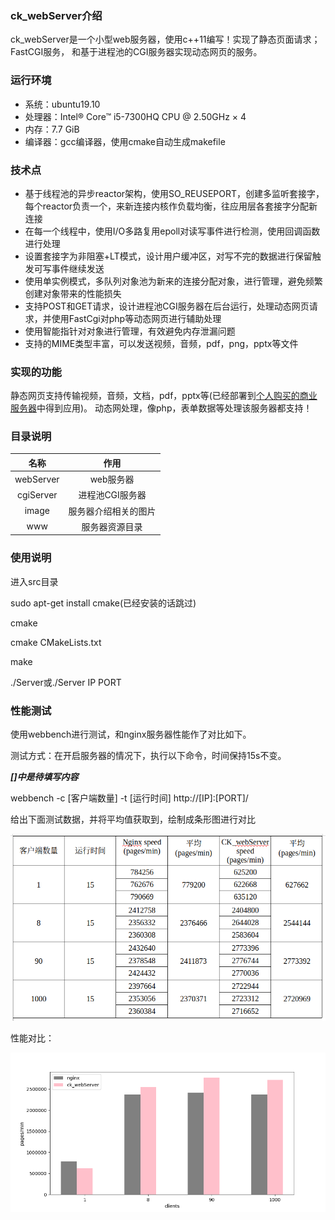 ### ck_webServer介绍

ck_webServer是一个小型web服务器，使用c++11编写！实现了静态页面请求；FastCGI服务，
和基于进程池的CGI服务器实现动态网页的服务。

### 运行环境

- 系统：ubuntu19.10
- 处理器：Intel® Core™ i5-7300HQ CPU @ 2.50GHz × 4
- 内存：7.7 GiB
- 编译器：gcc编译器，使用cmake自动生成makefile

### 技术点

- 基于线程池的异步reactor架构，使用SO_REUSEPORT，创建多监听套接字，每个reactor负责一个，来新连接内核作负载均衡，往应用层各套接字分配新连接
- 在每一个线程中，使用I/O多路复用epoll对读写事件进行检测，使用回调函数进行处理
- 设置套接字为非阻塞+LT模式，设计用户缓冲区，对写不完的数据进行保留触发可写事件继续发送
- 使用单实例模式，多队列对象池为新来的连接分配对象，进行管理，避免频繁创建对象带来的性能损失
- 支持POST和GET请求，设计进程池CGI服务器在后台运行，处理动态网页请求，并使用FastCgi对php等动态网页进行辅助处理
- 使用智能指针对对象进行管理，有效避免内存泄漏问题
- 支持的MIME类型丰富，可以发送视频，音频，pdf，png，pptx等文件

### 实现的功能

静态网页支持传输视频，音频，文档，pdf，pptx等(已经部署到[个人购买的商业服务器](http://47.94.238.90:3065/)中得到应用)。
动态网处理，像php，表单数据等处理该服务器都支持！

### 目录说明

|名称|作用|
|:---:|:---:|
|webServer|web服务器|
|cgiServer|进程池CGI服务器|
|image|服务器介绍相关的图片|
|www|服务器资源目录|

### 使用说明

进入src目录

sudo apt-get install cmake(已经安装的话跳过)

cmake

cmake CMakeLists.txt

make

./Server或./Server IP PORT

### 性能测试

使用webbench进行测试，和nginx服务器性能作了对比如下。

测试方式：在开启服务器的情况下，执行以下命令，时间保持15s不变。

***[]中是待填写内容***


webbench -c [客户端数量] -t [运行时间] http://[IP]:[PORT]/

给出下面测试数据，并将平均值获取到，绘制成条形图进行对比


![jj](image/CK_webServer.png)


性能对比：

![kk](image/xing_neng.png)



